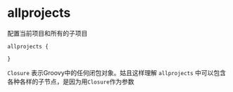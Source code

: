 # allprojects  
配置当前项目和所有的子项目  
```
allprojects {

}
```

`Closure` 表示Groovy中的任何闭包对象。姑且这样理解 `allprojects` 中可以包含各种各样的子节点，是因为用`Closure`作为参数  